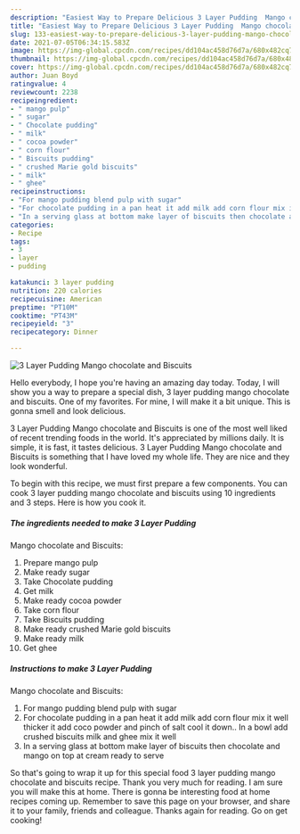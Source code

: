 ```yaml
---
description: "Easiest Way to Prepare Delicious 3 Layer Pudding  Mango chocolate and Biscuits"
title: "Easiest Way to Prepare Delicious 3 Layer Pudding  Mango chocolate and Biscuits"
slug: 133-easiest-way-to-prepare-delicious-3-layer-pudding-mango-chocolate-and-biscuits
date: 2021-07-05T06:34:15.583Z
image: https://img-global.cpcdn.com/recipes/dd104ac458d76d7a/680x482cq70/3-layer-pudding-mango-chocolate-and-biscuits-recipe-main-photo.jpg
thumbnail: https://img-global.cpcdn.com/recipes/dd104ac458d76d7a/680x482cq70/3-layer-pudding-mango-chocolate-and-biscuits-recipe-main-photo.jpg
cover: https://img-global.cpcdn.com/recipes/dd104ac458d76d7a/680x482cq70/3-layer-pudding-mango-chocolate-and-biscuits-recipe-main-photo.jpg
author: Juan Boyd
ratingvalue: 4
reviewcount: 2238
recipeingredient:
- " mango pulp"
- " sugar"
- " Chocolate pudding"
- " milk"
- " cocoa powder"
- " corn flour"
- " Biscuits pudding"
- " crushed Marie gold biscuits"
- " milk"
- " ghee"
recipeinstructions:
- "For mango pudding blend pulp with sugar"
- "For chocolate pudding in a pan heat it add milk add corn flour mix it well thicker it add coco powder and pinch of salt cool it down.. In a bowl add crushed biscuits milk and ghee mix it well"
- "In a serving glass at bottom make layer of biscuits then chocolate and mango on top at cream ready to serve"
categories:
- Recipe
tags:
- 3
- layer
- pudding

katakunci: 3 layer pudding 
nutrition: 220 calories
recipecuisine: American
preptime: "PT10M"
cooktime: "PT43M"
recipeyield: "3"
recipecategory: Dinner

---
```



![3 Layer Pudding 
Mango chocolate and Biscuits](https://img-global.cpcdn.com/recipes/dd104ac458d76d7a/680x482cq70/3-layer-pudding-mango-chocolate-and-biscuits-recipe-main-photo.jpg)

Hello everybody, I hope you're having an amazing day today. Today, I will show you a way to prepare a special dish, 3 layer pudding 
mango chocolate and biscuits. One of my favorites. For mine, I will make it a bit unique. This is gonna smell and look delicious.



3 Layer Pudding 
Mango chocolate and Biscuits is one of the most well liked of recent trending foods in the world. It's appreciated by millions daily. It is simple, it is fast, it tastes delicious. 3 Layer Pudding 
Mango chocolate and Biscuits is something that I have loved my whole life. They are nice and they look wonderful.


To begin with this recipe, we must first prepare a few components. You can cook 3 layer pudding 
mango chocolate and biscuits using 10 ingredients and 3 steps. Here is how you cook it.

<!--inarticleads1-->

##### The ingredients needed to make 3 Layer Pudding 
Mango chocolate and Biscuits:

1. Prepare  mango pulp
1. Make ready  sugar
1. Take  Chocolate pudding
1. Get  milk
1. Make ready  cocoa powder
1. Take  corn flour
1. Take  Biscuits pudding
1. Make ready  crushed Marie gold biscuits
1. Make ready  milk
1. Get  ghee




<!--inarticleads2-->

##### Instructions to make 3 Layer Pudding 
Mango chocolate and Biscuits:

1. For mango pudding blend pulp with sugar
1. For chocolate pudding in a pan heat it add milk add corn flour mix it well thicker it add coco powder and pinch of salt cool it down.. In a bowl add crushed biscuits milk and ghee mix it well
1. In a serving glass at bottom make layer of biscuits then chocolate and mango on top at cream ready to serve




So that's going to wrap it up for this special food 3 layer pudding 
mango chocolate and biscuits recipe. Thank you very much for reading. I am sure you will make this at home. There is gonna be interesting food at home recipes coming up. Remember to save this page on your browser, and share it to your family, friends and colleague. Thanks again for reading. Go on get cooking!
